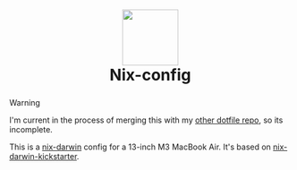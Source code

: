 <h1 align="center">
    <img src="https://github.com/NixOS/nixos-artwork/blob/master/logo/nix-snowflake-colours.svg" width="100px" />
    <br>
        Nix-config
    <br>
  <img src="https://github.com/Tnixc/nix-config/assets/85466117/2a2072e7-34b3-4dd3-8619-70d6d49506f1" height="5px" />
</h1>

> [!WARNING]
> I'm current in the process of merging this with my [other dotfile repo](https://github.com/tnixc/dots), so its incomplete.


This is a [nix-darwin](https://github.com/LnL7/nix-darwin) config for a 13-inch M3 MacBook Air. It's based on [nix-darwin-kickstarter](https://github.com/ryan4yin/nix-darwin-kickstarter). 
